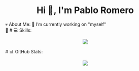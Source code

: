 <h1 align="center">Hi 👋, I'm Pablo Romero</h1>
💀 About Me:
🔭 I’m currently working on "myself"<br>🌱
# 💻 Skills:
<p align="center">
  <a href="https://skillicons.dev">
    <img src="https://skillicons.dev/icons?i=html,css,js,php,laravel,jquery,bootstrap,tailwind,figma,github,mysql,vscode" />
  </a>
</p>
# 📊 GitHub Stats:
<div align="center">

![](https://github-readme-stats.vercel.app/api/top-langs/?username=prom97&theme=vue-dark&hide_border=false&include_all_commits=true&count_private=false&layout=compact)

</div>
